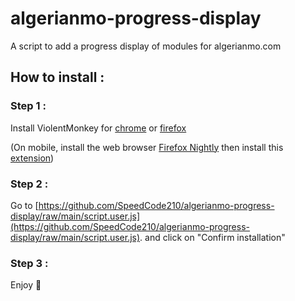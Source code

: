 # algerianmo-progress-display
A script to add a progress display of modules for algerianmo.com

## How to install :

### Step 1 :
Install ViolentMonkey for [chrome](https://chrome.google.com/webstore/detail/violentmonkey/jinjaccalgkegednnccohejagnlnfdag) or [firefox](https://addons.mozilla.org/fr/firefox/addon/violentmonkey/)

(On mobile, install the web browser [Firefox Nightly](https://play.google.com/store/apps/details?id=org.mozilla.fenix&hl=fr&gl=US&pli=1) then install this [extension](https://addons.mozilla.org/fr/android/addon/tampermonkey/))

### Step 2 :
Go to [https://github.com/SpeedCode210/algerianmo-progress-display/raw/main/script.user.js](https://github.com/SpeedCode210/algerianmo-progress-display/raw/main/script.user.js).
and click on "Confirm installation"

### Step 3 :
Enjoy 🎉
